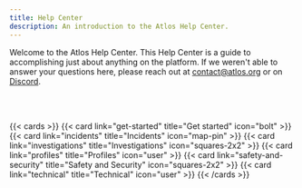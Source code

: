 ```yaml
---
title: Help Center
description: An introduction to the Atlos Help Center. 
---
```




Welcome to the Atlos Help Center. This Help Center is a guide to accomplishing just about anything on the platform. If we weren't able to answer your questions here, please reach out at [contact@atlos.org](mailto:contact@atlos.org) or on [Discord](https://discord.gg/gqCcHc9Gav).

<br/>
<br/>

{{< cards >}} 
{{< card link="get-started" title="Get started" icon="bolt" >}} 
{{< card link="incidents" title="Incidents" icon="map-pin" >}} 
{{< card link="investigations" title="Investigations" icon="squares-2x2" >}} 
{{< card link="profiles" title="Profiles" icon="user" >}} 
{{< card link="safety-and-security" title="Safety and Security" icon="squares-2x2" >}} 
{{< card link="technical" title="Technical" icon="user" >}} 
{{< /cards >}}